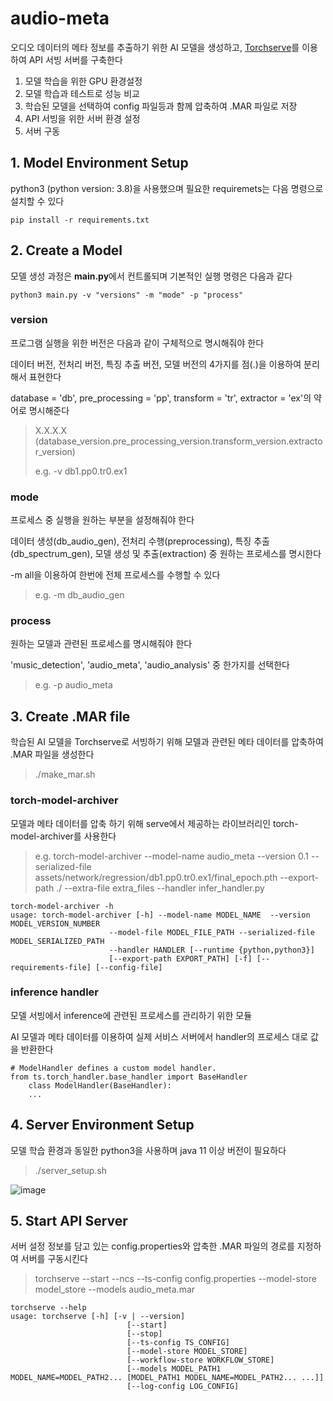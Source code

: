 # audio-meta
오디오 데이터의 메타 정보를 추출하기 위한 AI 모델을 생성하고, [Torchserve](https://github.com/pytorch/serve)를 이용하여 API 서빙 서버를 구축한다

1. 모델 학습을 위한 GPU 환경설정
2. 모델 학습과 테스트로 성능 비교
3. 학습된 모델을 선택하여 config 파일등과 함께 압축하여 .MAR 파일로 저장
4. API 서빙을 위한 서버 환경 설정
5. 서버 구동

## 1. Model Environment Setup
python3 (python version: 3.8)을 사용했으며 필요한 requiremets는 다음 명령으로 설치할 수 있다

```
pip install -r requirements.txt
```

## 2. Create a Model
모델 생성 과정은 **main.py**에서 컨트롤되며 기본적인 실행 명령은 다음과 같다

```
python3 main.py -v "versions" -m "mode" -p "process"
```

### version
프로그램 실행을 위한 버전은 다음과 같이 구체적으로 명시해줘야 한다

데이터 버전, 전처리 버전, 특징 추출 버전, 모델 버전의 4가지를 점(.)을 이용하여 분리해서 표현한다

database = 'db', pre_processing = 'pp', transform = 'tr', extractor = 'ex'의 약어로 명시해준다

> X.X.X.X (database_version.pre_processing_version.transform_version.extractor_version)
> 
> e.g. -v db1.pp0.tr0.ex1

### mode
프로세스 중 실행을 원하는 부분을 설정해줘야 한다

데이터 생성(db_audio_gen), 전처리 수행(preprocessing), 특징 추출(db_spectrum_gen), 모델 생성 및 추출(extraction) 중 원하는 프로세스를 명시한다

-m all을 이용하여 한번에 전체 프로세스를 수행할 수 있다

> e.g. -m db_audio_gen

### process
원하는 모델과 관련된 프로세스를 명시해줘야 한다

'music_detection', 'audio_meta', 'audio_analysis' 중 한가지를 선택한다

> e.g. -p audio_meta


## 3. Create .MAR file

학습된 AI 모델을 Torchserve로 서빙하기 위해 모델과 관련된 메타 데이터를 압축하여 .MAR 파일을 생성한다

> ./make_mar.sh


### torch-model-archiver
모델과 메타 데이터를 압축 하기 위해 serve에서 제공하는 라이브러리인 torch-model-archiver를 사용한다

> e.g. torch-model-archiver --model-name audio_meta --version 0.1 --serialized-file assets/network/regression/db1.pp0.tr0.ex1/final_epoch.pth --export-path ./ --extra-file extra_files --handler infer_handler.py

```
torch-model-archiver -h
usage: torch-model-archiver [-h] --model-name MODEL_NAME  --version MODEL_VERSION_NUMBER
                      --model-file MODEL_FILE_PATH --serialized-file MODEL_SERIALIZED_PATH
                      --handler HANDLER [--runtime {python,python3}]
                      [--export-path EXPORT_PATH] [-f] [--requirements-file] [--config-file]
```

### inference handler
모델 서빙에서 inference에 관련된 프로세스를 관리하기 위한 모듈

AI 모델과 메타 데이터를 이용하여 실제 서비스 서버에서 handler의 프로세스 대로 값을 반환한다

```
# ModelHandler defines a custom model handler.
from ts.torch_handler.base_handler import BaseHandler
    class ModelHandler(BaseHandler):
    ...
```

## 4. Server Environment Setup 
모델 학습 환경과 동일한 python3을 사용하며 java 11 이상 버전이 필요하다

> ./server_setup.sh

![image](https://github.com/kimho1wq/TIL/assets/15611500/08ef9188-3d11-4a8b-b790-5c555ac9205f)



## 5. Start API Server
서버 설정 정보를 담고 있는 config.properties와 압축한 .MAR 파일의 경로를 지정하여 서버를 구동시킨다

> torchserve --start --ncs --ts-config config.properties --model-store model_store --models audio_meta.mar

```
torchserve --help
usage: torchserve [-h] [-v | --version]
                          [--start]
                          [--stop]
                          [--ts-config TS_CONFIG]
                          [--model-store MODEL_STORE]
                          [--workflow-store WORKFLOW_STORE]
                          [--models MODEL_PATH1 MODEL_NAME=MODEL_PATH2... [MODEL_PATH1 MODEL_NAME=MODEL_PATH2... ...]]
                          [--log-config LOG_CONFIG]
```




